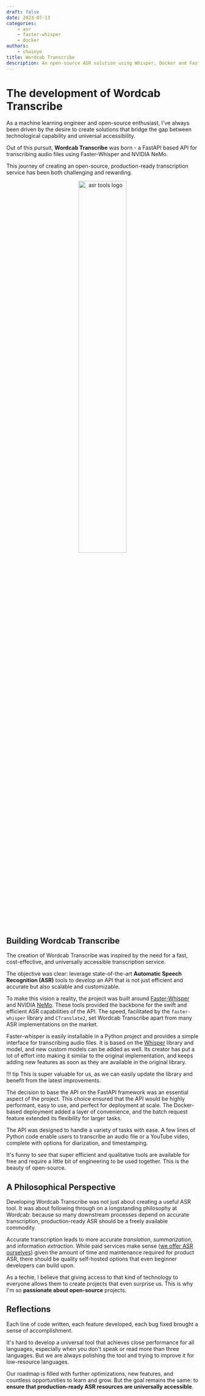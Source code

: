 ```yaml
---
draft: false
date: 2023-07-13
categories:
    - asr
    - faster-whisper
    - docker
authors:
    - chainyo
title: Wordcab Transcribe
description: An open-source ASR solution using Whisper, Docker and FastAPI
---
```


# The development of Wordcab Transcribe

As a machine learning engineer and open-source enthusiast, I've always been driven by the desire to create solutions 
that bridge the gap between technological capability and universal accessibility. 

Out of this pursuit, **Wordcab Transcribe** was born - a FastAPI based API for transcribing audio files using Faster-Whisper 
and NVIDIA NeMo.

This journey of creating an open-source, production-ready transcription service has been both challenging and rewarding.

<p align="center">
    <img
        src="https://github.com/Wordcab/wordcab-posts/blob/main/docs/assets/images/wordcab_transcribe_asset.png?raw=true"
        alt="asr tools logo" width="50%"
    />
</p>

<!-- more -->

## Building Wordcab Transcribe

The creation of Wordcab Transcribe was inspired by the need for a fast, cost-effective, and universally accessible 
transcription service.

The objective was clear: leverage state-of-the-art **Automatic Speech Recognition (ASR)** tools to develop an API that 
is not just efficient and accurate but also scalable and customizable.

To make this vision a reality, the project was built around [Faster-Whisper](https://github.com/guillaumekln/faster-whisper) 
and NVIDIA [NeMo](https://github.com/NVIDIA/NeMo). These tools provided the backbone for the swift and efficient ASR 
capabilities of the API. The speed, facilitated by the `faster-whisper` library and `CTranslate2`, set Wordcab Transcribe 
apart from many ASR implementations on the market.

Faster-whisper is easily installable in a Python project and provides a simple interface for transcribing audio files.
It is based on the [Whisper](https://github.com/openai/whisper) library and model, and new custom models can be added
as well. Its creator has put a lot of effort into making it similar to the original implementation, and keeps adding
new features as soon as they are available in the original library.

!!! tip
    This is super valuable for us, as we can easily update the library and benefit from the latest improvements.

The decision to base the API on the FastAPI framework was an essential aspect of the project. This choice ensured that 
the API would be highly performant, easy to use, and perfect for deployment at scale. The Docker-based deployment added 
a layer of convenience, and the batch request feature extended its flexibility for larger tasks.

The API was designed to handle a variety of tasks with ease. A few lines of Python code enable users to transcribe an 
audio file or a YouTube video, complete with options for diarization, and timestamping.

It's funny to see that super efficient and qualitative tools are available for free and require a little bit of 
engineering to be used together. This is the beauty of open-source.

## A Philosophical Perspective

Developing Wordcab Transcribe was not just about creating a useful ASR tool. It was about following through on a 
longstanding philosophy at Wordcab: because so many downstream processes depend on accurate transcription, production-ready 
ASR should be a freely available commodity.

Accurate transcription leads to more accurate _translation_, _summarization_, and information _extraction_. While paid services 
make sense ([we offer ASR ourselves](https://wordcab.com/)) given the amount of time and maintenance required for product 
ASR, there should be quality self-hosted options that even beginner developers can build upon.

As a techie, I believe that giving access to that kind of technology to everyone allows them to create projects that even 
surprise us. This is why I'm so **passionate about open-source** projects.

## Reflections

Each line of code written, each feature developed, each bug fixed brought a sense of accomplishment.

It's hard to develop a universal tool that achieves close performance for all languages, especially when you
don't speak or read more than three languages. But we are always polishing the tool and trying to improve it for
low-resource languages.

Our roadmap is filled with further optimizations, new features, and countless opportunities to learn and grow. But the 
goal remains the same: to **ensure that production-ready ASR resources are universally accessible**.